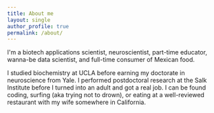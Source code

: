 ```yaml
---
title: About me
layout: single
author_profile: true
permalink: /about/
---
```


I'm a biotech applications scientist, neuroscientist, part-time educator, wanna-be data scientist, and full-time consumer of Mexican food.

I studied biochemistry at UCLA before earning my doctorate in neuroscience from Yale. I performed postdoctoral research at the Salk Institute before I turned into an adult and got a real job. I can be found coding, surfing (aka trying not to drown), or eating at a well-reviewed restaurant with my wife somewhere in California.
